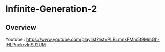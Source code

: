 # Infinite-Generation-2

## Overview
Youtube : https://www.youtube.com/playlist?list=PLBLmnxFMm5t9MmGh-IHLPnckrvInSJ2UM
